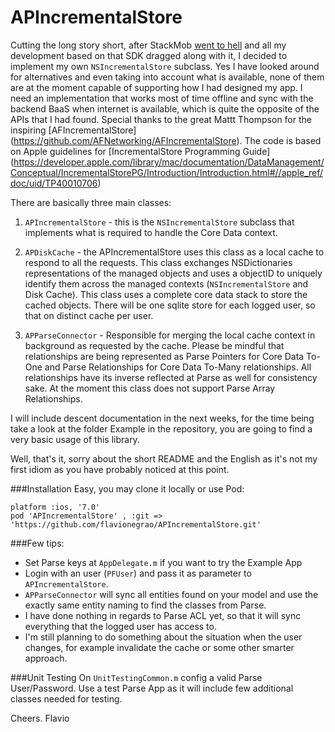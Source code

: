 APIncrementalStore
==================

Cutting the long story short, after StackMob [went to hell](https://blog.stackmob.com/2014/02/stackmob-announcement/) and all my development based on that SDK dragged along with it, I decided to implement my own `NSIncrementalStore` subclass.
Yes I have looked around for alternatives and even taking into account what is available, none of them are at the moment capable of supporting how I had designed my app.
I need an implementation that works most of time offline and sync with the backend BaaS when internet is available, which is quite the opposite of the APIs that I had found.
Special thanks to the great Mattt Thompson for the inspiring [AFIncrementalStore] (https://github.com/AFNetworking/AFIncrementalStore).
The code is based on Apple guidelines for [IncrementalStore Programming Guide] (https://developer.apple.com/library/mac/documentation/DataManagement/Conceptual/IncrementalStorePG/Introduction/Introduction.html#//apple_ref/doc/uid/TP40010706)

There are basically three main classes:

1) `APIncrementalStore` - this is the `NSIncrementalStore` subclass that implements what is required to handle the Core Data context.

2) `APDiskCache` - the APIncrementalStore uses this class as a local cache to respond to all the requests. This class exchanges NSDictionaries representations of the managed objects and uses a objectID to uniquely identify them across the managed contexts (`NSIncrementalStore` and Disk Cache). This class uses a complete core data stack to store the cached objects. There will be one sqlite store for each logged user, so that on distinct cache per user.

3) `APParseConnector` - Responsible for merging the local cache context in background as requested by the cache. Please be mindful that relationships are being represented as Parse Pointers for Core Data To-One and Parse Relationships for Core Data To-Many relationships. All relationships have its inverse reflected at Parse as well for consistency sake. At the moment this class does not support Parse Array Relationships. 

I will include descent documentation in the next weeks, for the time being take a look at the folder Example in the repository, you are going to find a very basic usage of this library.

Well, that's it, sorry about the short README and the English as it's not my first idiom as you have probably noticed at this point.

###Installation
Easy, you may clone it locally or use Pod:

```
platform :ios, '7.0'
pod 'APIncrementalStore' , :git => 'https://github.com/flavionegrao/APIncrementalStore.git'
```

###Few tips:
- Set Parse keys at `AppDelegate.m` if you want to try the Example App
- Login with an user (`PFUser`) and pass it as parameter to `APIncrementalStore`.
- `APParseConnector` will sync all entities found on your model and use the exactly same entity naming to find the classes from Parse.
- I have done nothing in regards to Parse ACL yet, so that it will sync everything that the logged user has access to.
- I'm still planning to do something about the situation when the user changes, for example invalidate the cache or some other smarter approach.

###Unit Testing
On `UnitTestingCommon.m` config a valid Parse User/Password.
Use a test Parse App as it will include few additional classes needed for testing. 


Cheers. Flavio


